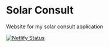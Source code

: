 # Solar Consult

Website for my solar consult application

[![Netlify Status](https://api.netlify.com/api/v1/badges/bd136176-10c3-4e0f-81ee-c830ca80dc6a/deploy-status)](https://app.netlify.com/sites/solarconsult/deploys)